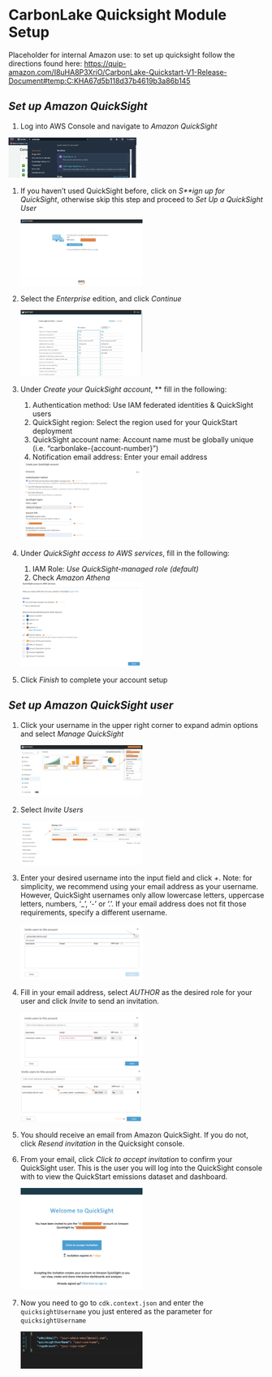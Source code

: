 # CarbonLake Quicksight Module Setup

Placeholder for internal Amazon use: to set up quicksight follow the directions found here: https://quip-amazon.com/I8uHA8P3XriO/CarbonLake-Quickstart-V1-Release-Document#temp:C:KHA67d5b118d37b4619b3a86b145

## *Set up Amazon QuickSight*

1. Log into AWS Console and navigate to *Amazon QuickSight*

<img src="./images/image%20(13).png" alt="qs-step-1" width="50%">

1. If you haven’t used QuickSight before, click on *S**ign up for QuickSight*, otherwise skip this step and proceed to *Set Up a QuickSight User*

   <img alt="qs-step-2" src="./images/image%20(14).png" width="50%">

2. Select the *Enterprise* edition, and click *Continue*

   <img alt="qs-step-3" src="./images/image%20(15).png" width="50%">

3. Under *Create your QuickSight account*, ** fill in the following:
    1. Authentication method: Use IAM federated identities & QuickSight users
    2. QuickSight region: Select the region used for your QuickStart deployment
    3. QuickSight account name: Account name must be globally unique (i.e. “carbonlake-{account-number}”)
    4. Notification email address: Enter your email address

    <img alt="qs-step-4" src="./images/image%20(16).png" width="50%">

4. Under *QuickSight access to AWS services*, fill in the following:
    1. IAM Role: *Use QuickSight-managed role (default)*
    2. Check *Amazon Athena*

   <img alt="qs-step-5" src="./images/image%20(17).png" width="50%">

5. Click *Finish* to complete your account setup

## *Set up Amazon QuickSight user*

1. Click your username in the upper right corner to expand admin options and select *Manage QuickSight*

    <img alt="qs-step-6" src="./images/image%20(18).png" width="50%">

2. Select *Invite Users*

   <img alt="qs-step-7" src="./images/image%20(19).png" width="50%">

3. Enter your desired username into the input field and click *+*. Note: for simplicity, we recommend using your email address as your username. However, QuickSight usernames only allow lowercase letters, uppercase letters, numbers, ‘_’, ‘-’ or ‘.’. If your email address does not fit those requirements, specify a different username.

   <img alt="qs-step-8" src="./images/image%20(20).png" width="50%">

4. Fill in your email address, select *AUTHOR* as the desired role for your user and click *Invite* to send an invitation.

   <img alt="qs-step-9" src="./images/image%20(21).png" width="50%">

   <img alt="qs-step-10" src="./images/image%20(22).png" width="50%">

5. You should receive an email from Amazon QuickSight. If you do not, click *Resend invitation* in the Quicksight console.
6. From your email, click *Click to accept invitation* to confirm your QuickSight user. This is the user you will log into the QuickSight console with to view the QuickStart emissions dataset and dashboard.

   <img alt="qs-step-11" src="./images/image%20(23).png" width="50%">

7. Now you need to go to `cdk.context.json` and enter the `quicksightUsername` you just entered as the parameter for `quicksightUsername`

   <img alt="qs-step-12" src="./images/image%20(24).png" width="50%">
